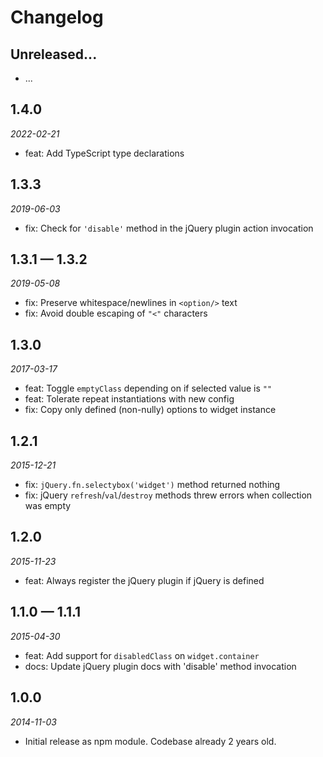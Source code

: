 # Changelog

## Unreleased...

- ... <!-- Add new lines here. Version number will be decided later -->

## 1.4.0

_2022-02-21_

- feat: Add TypeScript type declarations

## 1.3.3

_2019-06-03_

- fix: Check for `'disable'` method in the jQuery plugin action invocation

## 1.3.1 — 1.3.2

_2019-05-08_

- fix: Preserve whitespace/newlines in `<option/>` text
- fix: Avoid double escaping of `"<"` characters

## 1.3.0

_2017-03-17_

- feat: Toggle `emptyClass` depending on if selected value is `""`
- feat: Tolerate repeat instantiations with new config
- fix: Copy only defined (non-nully) options to widget instance

## 1.2.1

_2015-12-21_

- fix: `jQuery.fn.selectybox('widget')` method returned nothing
- fix: jQuery `refresh`/`val`/`destroy` methods threw errors when collection was empty

## 1.2.0

_2015-11-23_

- feat: Always register the jQuery plugin if jQuery is defined

## 1.1.0 — 1.1.1

_2015-04-30_

- feat: Add support for `disabledClass` on `widget.container`
- docs: Update jQuery plugin docs with 'disable' method invocation

## 1.0.0

_2014-11-03_

- Initial release as npm module. Codebase already 2 years old.
